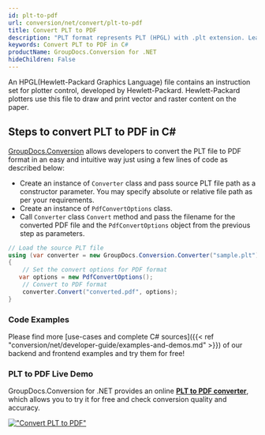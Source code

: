 ```yaml
---
id: plt-to-pdf
url: conversion/net/convert/plt-to-pdf
title: Convert PLT to PDF
description: "PLT format represents PLT (HPGL) with .plt extension. Learn how to convert PLT to PDF file programmatically in C# language using GroupDocs.Conversion for .NET library."
keywords: Convert PLT to PDF in C#
productName: GroupDocs.Conversion for .NET
hideChildren: False
---
```


An HPGL(Hewlett-Packard Graphics Language) file contains an instruction set for plotter control, developed by Hewlett-Packard. Hewlett-Packard plotters use this file to draw and print vector and raster content on the paper.

## Steps to convert PLT to PDF in C#

[GroupDocs.Conversion](https://products.groupdocs.com/conversion/net) allows developers to convert the PLT file to PDF format in an easy and intuitive way just using a few lines of code as described below:

* Create an instance of `Converter` class and pass source PLT file path as a constructor parameter. You may specify absolute or relative file path as per your requirements. 
* Create an instance of `PdfConvertOptions` class.
* Call `Converter` class `Convert` method and pass the filename for the converted PDF file and the `PdfConvertOptions` object from the previous step as parameters.

```csharp
// Load the source PLT file
using (var converter = new GroupDocs.Conversion.Converter("sample.plt"))
{
    // Set the convert options for PDF format
   var options = new PdfConvertOptions();
    // Convert to PDF format
    converter.Convert("converted.pdf", options);
}
```

### Code Examples

Please find more [use-cases and complete C# sources]({{< ref "conversion/net/developer-guide/examples-and-demos.md" >}}) of our backend and frontend examples and try them for free!

### PLT to PDF Live Demo

GroupDocs.Conversion for .NET provides an online [**PLT to PDF converter**](https://products.groupdocs.app/conversion/plt-to-pdf), which allows you to try it for free and check conversion quality and accuracy.

[!["Convert PLT to PDF"](conversion/net/images/convert-to-pdf/convert-plt-to-pdf.png)](https://products.groupdocs.app/conversion/plt-to-pdf)